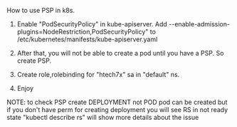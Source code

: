 How to use PSP in k8s.

1. Enable "PodSecurityPolicy" in kube-apiserver.
	Add --enable-admission-plugins=NodeRestriction,PodSecurityPolicy" to /etc/kubernetes/manifests/kube-apiserver.yaml

2. After that, you will not be able to create a pod until you have a PSP. So create PSP.

3. Create role,rolebinding for "htech7x" sa in "default" ns.

4. Enjoy
 
NOTE: to check PSP create DEPLOYMENT not POD
pod can be created but if you don't have perm for creating deployment you will see RS in not ready state
"kubectl describe rs" will show more details about the issue
